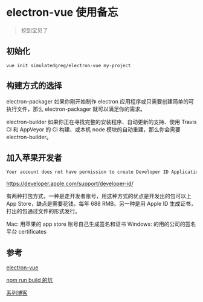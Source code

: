 # electron-vue 使用备忘

> 挖到宝贝了

## 初始化

```shell
vue init simulatedgreg/electron-vue my-project
```

## 构建方式的选择

electron-packager
如果你刚开始制作 electron 应用程序或只需要创建简单的可执行文件，那么 electron-packager 就可以满足你的需求。

electron-builder
如果你正在寻找完整的安装程序、自动更新的支持、使用 Travis CI 和 AppVeyor 的 CI 构建、或本机 node 模块的自动重建，那么你会需要 electron-builder。

## 加入苹果开发者

```js
Your account does not have permission to create Developer ID Application certificates.
```

https://developer.apple.com/support/developer-id/

有两种打包方式，一种是走开发者账号，用这种方式的优点是开发出的包可以上 App Store，缺点是需要花钱，每年 688 RMB。另一种是用 Apple ID 生成证书，打出的包通过文件的形式发行。

Mac: 用苹果的 app store 账号自己生成签名和证书
Windows: 的用的公司的签名平台 certificates

## 参考

[electron-vue](https://simulatedgreg.gitbooks.io/electron-vue/content/cn/)

[npm run build 的坑](https://segmentfault.com/a/1190000012899824)

[系列博客](https://molunerfinn.com/tags/Electron-vue/page/2/)
